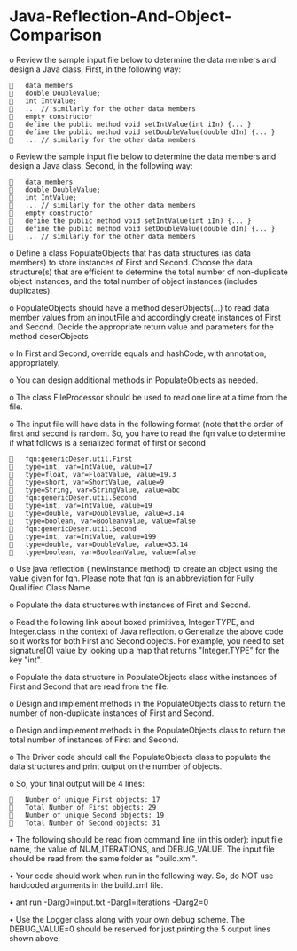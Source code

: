 # Java-Reflection-And-Object-Comparison

o Review the sample input file below to determine the data members and design a Java class, First, in the following way:

    	data members
    	double DoubleValue;
    	int IntValue;
    	... // similarly for the other data members
    	empty constructor
    	define the public method void setIntValue(int iIn) {... }
    	define the public method void setDoubleValue(double dIn) {... }
    	... // similarly for the other data members
o Review the sample input file below to determine the data members and design a Java class, Second, in the following way:
	  
    	data members
    	double DoubleValue;
    	int IntValue;
    	... // similarly for the other data members
    	empty constructor
    	define the public method void setIntValue(int iIn) {... }
    	define the public method void setDoubleValue(double dIn) {... }
    	... // similarly for the other data members

o Define a class PopulateObjects that has data structures (as data members) to store instances of First and Second. Choose the data structure(s) that are efficient to determine the total number of non-duplicate object instances, and the total number of object instances (includes duplicates).

o PopulateObjects should have a method deserObjects(...) to read data member values from an inputFile and accordingly create instances of First and Second. Decide the appropriate return value and parameters for the method deserObjects

o In First and Second, override equals and hashCode, with annotation, appropriately.

o You can design additional methods in PopulateObjects as needed.

o The class FileProcessor should be used to read one line at a time from the file.

o The input file will have data in the following format (note that the order of first and second is random. So, you have to read the fqn value to determine if what follows is a serialized format of first or second

       fqn:genericDeser.util.First
       type=int, var=IntValue, value=17
    	type=float, var=FloatValue, value=19.3
    	type=short, var=ShortValue, value=9
    	type=String, var=StringValue, value=abc
    	fqn:genericDeser.util.Second
    	type=int, var=IntValue, value=19
    	type=double, var=DoubleValue, value=3.14
    	type=boolean, var=BooleanValue, value=false
    	fqn:genericDeser.util.Second
    	type=int, var=IntValue, value=199
    	type=double, var=DoubleValue, value=33.14
    	type=boolean, var=BooleanValue, value=false
  
o Use java reflection ( newInstance method) to create an object using the value given for fqn. Please note that fqn is an abbreviation for Fully Quallified Class Name.

o Populate the data structures with instances of First and Second.

o Read the following link about boxed primitives, Integer.TYPE, and Integer.class in the context of Java reflection.
o Generalize the above code so it works for both First and Second objects. For example, you need to set signature[0] value by looking up a map that returns "Integer.TYPE" for the key "int".

o Populate the data structure in PopulateObjects class withe instances of First and Second that are read from the file.

o Design and implement methods in the PopulateObjects class to return the number of non-duplicate instances of First and Second.

o Design and implement methods in the PopulateObjects class to return the total number of instances of First and Second.

o The Driver code should call the PopulateObjects class to populate the data structures and print output on the number of objects.

o So, your final output will be 4 lines:

    	Number of unique First objects: 17
    	Total Number of First objects: 29
    	Number of unique Second objects: 19
    	Total Number of Second objects: 31

• The following should be read from command line (in this order): input file name, the value of NUM_ITERATIONS, and DEBUG_VALUE. The input file should be read from the same folder as "build.xml".

• Your code should work when run in the following way. So, do NOT use hardcoded arguments in the build.xml file.

• ant run -Darg0=input.txt -Darg1=iterations -Darg2=0

• Use the Logger class along with your own debug scheme. The DEBUG_VALUE=0 should be reserved for just printing the 5 output lines shown above.
